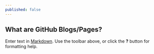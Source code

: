```yaml
---
published: false
---
```

## What are GitHub Blogs/Pages?

Enter text in [Markdown](http://daringfireball.net/projects/markdown/). Use the toolbar above, or click the **?** button for formatting help.
